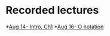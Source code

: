 # Recorded lectures

*[Aug 14- Intro, Ch1](https://youtu.be/eycwBbScwjk)
*[Aug 16- O notation](https://youtu.be/b4tM-NpNn3Y)

